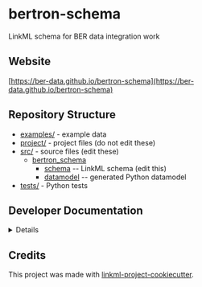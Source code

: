 # bertron-schema

LinkML schema for BER data integration work

## Website

[https://ber-data.github.io/bertron-schema](https://ber-data.github.io/bertron-schema)

## Repository Structure

* [examples/](examples/) - example data
* [project/](project/) - project files (do not edit these)
* [src/](src/) - source files (edit these)
  * [bertron_schema](src/bertron_schema)
    * [schema](src/bertron_schema/schema) -- LinkML schema
      (edit this)
    * [datamodel](src/bertron_schema/datamodel) -- generated
      Python datamodel
* [tests/](tests/) - Python tests

## Developer Documentation

<details>
To run commands you may use `make` or the command runner [just](https://github.com/casey/just/), which is a better choice on Windows.
Use the `make` command or `just` commands to generate project artefacts:
* `make help` or `just --list`: list all pre-defined tasks
* `make all` or `just all`: make everything
* `make deploy` or `just deploy`: deploys site
</details>

## Credits

This project was made with
[linkml-project-cookiecutter](https://github.com/linkml/linkml-project-cookiecutter).
